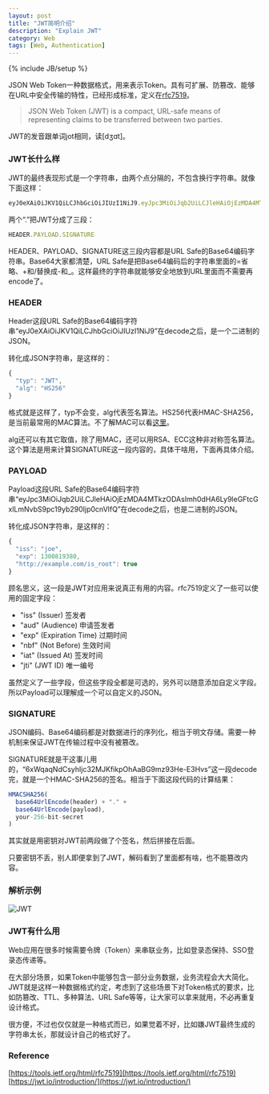 ```yaml
---
layout: post
title: "JWT简明介绍"
description: "Explain JWT"
category: Web
tags: [Web, Authentication]
---
```

{% include JB/setup %}

JSON Web Token一种数据格式，用来表示Token。具有可扩展、防篡改、能够在URL中安全传输的特性，已经形成标准，定义在[rfc7519](https://tools.ietf.org/html/rfc7519)。

> JSON Web Token (JWT) is a compact, URL-safe means of representing claims to be transferred between two parties.

JWT的发音跟单词jot相同，读\[dʒɑt\]。

### JWT长什么样

JWT的最终表现形式是一个字符串，由两个点分隔的，不包含换行字符串。就像下面这样：

``` javascript
eyJ0eXAiOiJKV1QiLCJhbGciOiJIUzI1NiJ9.eyJpc3MiOiJqb2UiLCJleHAiOjEzMDA4MTkzODAsImh0dHA6Ly9leGFtcGxlLmNvbS9pc19yb290Ijp0cnVlfQ.6xWqaqNdCsyhIjc32MJKfikpOhAaBG9mz93He-E3Hvs
```

两个“.”把JWT分成了三段：

``` javascript
HEADER.PAYLOAD.SIGNATURE
```
HEADER、PAYLOAD、SIGNATURE这三段内容都是URL Safe的Base64编码字符串。Base64大家都清楚，URL Safe是把Base64编码后的字符串里面的=省略、+和/替换成-和_。这样最终的字符串就能够安全地放到URL里面而不需要再encode了。

### HEADER

Header这段URL Safe的Base64编码字符串“eyJ0eXAiOiJKV1QiLCJhbGciOiJIUzI1NiJ9”在decode之后，是一个二进制的JSON。

转化成JSON字符串，是这样的：

``` javascript
{
  "typ": "JWT",
  "alg": "HS256"
}
```

格式就是这样了，typ不会变，alg代表签名算法。HS256代表HMAC-SHA256，是当前最常用的MAC算法。不了解MAC可以看[这里](http://zhaox.github.io/algorithm/2015/10/21/mac-hmac-and-s3-azure)。

alg还可以有其它取值，除了用MAC，还可以用RSA、ECC这种非对称签名算法。这个算法是用来计算SIGNATURE这一段内容的，具体干啥用，下面再具体介绍。

### PAYLOAD

Payload这段URL Safe的Base64编码字符串“eyJpc3MiOiJqb2UiLCJleHAiOjEzMDA4MTkzODAsImh0dHA6Ly9leGFtcGxlLmNvbS9pc19yb290Ijp0cnVlfQ”在decode之后，也是二进制的JSON。

转化成JSON字符串，是这样的：

``` javascript
{
  "iss": "joe",
  "exp": 1300819380,
  "http://example.com/is_root": true
}
```

顾名思义，这一段是JWT对应用来说真正有用的内容。rfc7519定义了一些可以使用的固定字段：

- "iss" (Issuer) 签发者
- "aud" (Audience) 申请签发者
- "exp" (Expiration Time) 过期时间
- "nbf" (Not Before) 生效时间
- "iat" (Issued At) 签发时间
- "jti" (JWT ID) 唯一编号

虽然定义了一些字段，但这些字段全都是可选的，另外可以随意添加自定义字段。所以Payload可以理解成一个可以自定义的JSON。

### SIGNATURE

JSON编码、Base64编码都是对数据进行的序列化，相当于明文存储。需要一种机制来保证JWT在传输过程中没有被篡改。

SIGNATURE就是干这事儿用的，“6xWqaqNdCsyhIjc32MJKfikpOhAaBG9mz93He-E3Hvs”这一段decode完，就是一个HMAC-SHA256的签名。相当于下面这段代码的计算结果：

``` javascript
HMACSHA256(
  base64UrlEncode(header) + "." +
  base64UrlEncode(payload),
  your-256-bit-secret
)
```

其实就是用密钥对JWT前两段做了个签名，然后拼接在后面。

只要密钥不丢，别人即便拿到了JWT，解码看到了里面都有啥，也不能篡改内容。

### 解析示例

![JWT](http://zhaox.github.io/assets/images/JWT.PNG)

### JWT有什么用

Web应用在很多时候需要令牌（Token）来串联业务，比如登录态保持、SSO登录态传递等。

在大部分场景，如果Token中能够包含一部分业务数据，业务流程会大大简化。JWT就是这样一种数据格式约定，考虑到了这些场景下对Token格式的要求，比如防篡改、TTL、多种算法、URL Safe等等，让大家可以拿来就用，不必再重复设计格式。

很方便，不过也仅仅就是一种格式而已，如果觉着不好，比如嫌JWT最终生成的字符串太长，那就设计自己的格式好了。

### Reference

[https://tools.ietf.org/html/rfc7519](https://tools.ietf.org/html/rfc7519)
[https://jwt.io/introduction/](https://jwt.io/introduction/)
